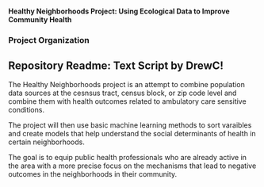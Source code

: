#### Healthy Neighborhoods Project: Using Ecological Data to Improve Community Health
### Project Organization
## Repository Readme: Text Script by DrewC!

The Healthy Neighborhoods project is an attempt to combine population data sources at the cesnsus tract, census block, or zip code level and combine them with health outcomes related to ambulatory care sensitive conditions.

The project will then use basic machine learning methods to sort varaibles and create models that help understand the social determinants of health in certain neighborhoods.

The goal is to equip public health professionals who are already active in the area with a more precise focus on the mechanisms that lead to negative outcomes in the neighborhoods in their community.

